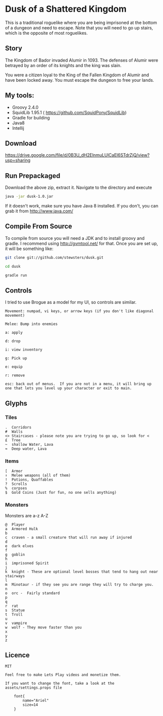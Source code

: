 # Dusk of a Shattered Kingdom #

This is a traditional roguelike where you are being imprisoned at the bottom of a dungeon and need to escape. 
Note that you will need to go up stairs, which is the opposite of most roguelikes.

## Story ##

The Kingdom of Bador invaded Alumir in 1093.  The defenses of Alumir were betrayed by an order of its knights and the king
was slain.

You were a citizen loyal to the King of the Fallen Kingdom of Alumir and have been locked away.  You must escape the dungeon
to free your lands.


## My tools: ##

+ Groovy 2.4.0
+ SquidLib 1.95.1 ( https://github.com/SquidPony/SquidLib)
+ Gradle for building
+ Java8
+ Intellij


## Download ##
https://drive.google.com/file/d/0B3U_dH2ElnmuLUlCaEl6STdrZjQ/view?usp=sharing

## Run Prepackaged ##
Download the above zip, extract it.  Navigate to the directory and execute

```bash
java -jar dusk-1.0.jar
```

If it doesn't work, make sure you have Java 8 installed.  If you don't, you can grab it from http://www.java.com/

## Compile From Source ##
To compile from source you will need a JDK and to install groovy and gradle.  I recommend using http://gvmtool.net/ for that.
Once you are set up, it will be something like:

```bash
git clone git://github.com/stewsters/dusk.git

cd dusk

gradle run
```


## Controls ##
I tried to use Brogue as a model for my UI, so controls are similar.

```
Movement: numpad, vi keys, or arrow keys (if you don't like diagonal movement)

Melee: Bump into enemies

a: apply

d: drop

i: view inventory

g: Pick up

e: equip

r: remove

esc: back out of menus.  If you are not in a menu, it will bring up one that lets you level up your character or exit to main.

```




## Glyphs ##


### Tiles ###

    .  Corridors
    #  Walls
    <> Staircases - please note you are trying to go up, so look for <
    £  Tree
    ~  shallow Water, Lava
    ≈  Deep water, Lava

### Items ###

    [  Armor
    ↑  Melee weapons (all of them)
    !  Potions, Quaffables
    ?  Scrolls
    %  corpses
    $  Gold Coins (Just for fun, no one sells anything)

### Monsters ###
Monsters are a-z A-Z

    @  Player
    a  Armored Hulk
    b
    c  craven - a small creature that will run away if injured
    d
    e  dark elves
    f
    g  goblin
    h
    i  imprisoned Spirit
    j
    k  knight - These are optional level bosses that tend to hang out near stairways
    l
    m  Minotaur - if they see you are range they will try to charge you.
    n
    o  orc -  Fairly standard
    p
    q
    r  rat
    s  Statue
    t  Troll
    u
    v  vampire
    w  wolf - They move faster than you
    x
    y
    z

## Licence ##
    MIT

    Feel free to make Lets Play videos and monetize them.

    If you want to change the font, take a look at the assets/settings.props file

```
    font{
        name="Ariel"
        size=14
    }
```
